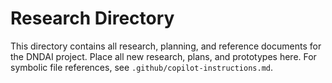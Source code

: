 # Research Directory

This directory contains all research, planning, and reference documents for the DNDAI project. Place all new research, plans, and prototypes here. For symbolic file references, see `.github/copilot-instructions.md`.
